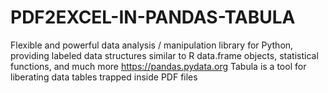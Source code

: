 # PDF2EXCEL-IN-PANDAS-TABULA
Flexible and powerful data analysis / manipulation library for Python, providing labeled data structures similar to R data.frame objects, statistical functions, and much more https://pandas.pydata.org
Tabula is a tool for liberating data tables trapped inside PDF files
